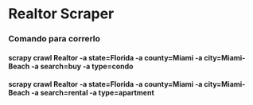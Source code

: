 # Realtor Scraper

### Comando para correrlo
#### scrapy crawl Realtor -a state=Florida -a county=Miami -a city=Miami-Beach -a search=buy -a type=condo
#### scrapy crawl Realtor -a state=Florida -a county=Miami -a city=Miami-Beach -a search=rental -a type=apartment